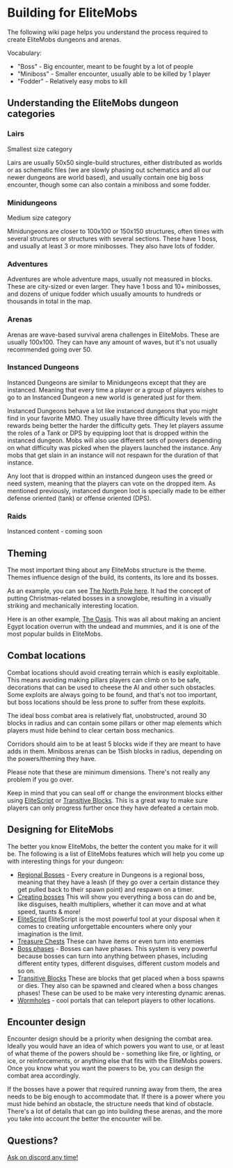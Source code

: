 # Building for EliteMobs

The following wiki page helps you understand the process required to create EliteMobs dungeons and arenas.

Vocabulary:

- "Boss" - Big encounter, meant to be fought by a lot of people
- "Miniboss" - Smaller encounter, usually able to be killed by 1 player
- "Fodder" - Relatively easy mobs to kill

## Understanding the EliteMobs dungeon categories

### Lairs

Smallest size category

Lairs are usually 50x50 single-build structures, either distributed as worlds or as schematic files (we are slowly phasing out schematics and all our newer dungeons are world based), and usually contain one big boss encounter, though some can also contain a miniboss and some fodder.

### Minidungeons

Medium size category

Minidungeons are closer to 100x100 or 150x150 structures, often times with several structures or structures with several sections. These have 1 boss, and usually at least 3 or more minibosses. They also have lots of fodder.

### Adventures

Adventures are whole adventure maps, usually not measured in blocks. These are city-sized or even larger. They have 1 boss and 10+ minibosses, and dozens of unique fodder which usually amounts to hundreds or thousands in total in the map.

### Arenas

Arenas are wave-based survival arena challenges in EliteMobs. These are usually 100x100. They can have any amount of waves, but it's not usually recommended going over 50.

### Instanced Dungeons

Instanced Dungeons are similar to Minidungeons except that they are instanced. Meaning that every time a player or a group of players wishes to go to an Instanced Dungeon a new world is generated just for them.

Instanced Dungeons behave a lot like instanced dungeons that you might find in your favorite MMO. They usually have three difficulty levels with the rewards being better the harder the difficulty gets. They let players assume the roles of a Tank or DPS by equipping loot that is dropped within the instanced dungeon. Mobs will also use different sets of powers depending on what difficulty was picked when the players launched the instance. Any mobs that get slain in an instance will not respawn for the duration of that instance.

Any loot that is dropped within an instanced dungeon uses the greed or need system, meaning that the players can vote on the dropped item. As mentioned previously, instanced dungeon loot is specially made to be either defense oriented (tank) or offense oriented (DPS).

### Raids

Instanced content - coming soon

## Theming

The most important thing about any EliteMobs structure is the theme. Themes influence design of the build, its contents, its lore and its bosses.

As an example, you can see [The North Pole here](https://magmaguy.itch.io/elitemobs-the-north-pole). It had the concept of putting Christmas-related bosses in a snowglobe, resulting in a visually striking and mechanically interesting location.

Here is an other example, [The Oasis](https://magmaguy.itch.io/elitemobs-oasis). This was all about making an ancient Egypt location overrun with the undead and mummies, and it is one of the most popular builds in EliteMobs.

## Combat locations

Combat locations should avoid creating terrain which is easily exploitable. This means avoiding making pillars players can climb on to be safe, decorations that can be used to cheese the AI and other such obstacles. Some exploits are always going to be found, and that's not too important, but boss locations should be less prone to suffer from these exploits.

The ideal boss combat area is relatively flat, unobstructed, around 30 blocks in radius and can contain some pillars or other map elements which players must hide behind to clear certain boss mechanics.

Corridors should aim to be at least 5 blocks wide if they are meant to have adds in them. Miniboss arenas can be 15ish blocks in radius, depending on the powers/theming they have.

Please note that these are minimum dimensions. There's not really any problem if you go over.

Keep in mind that you can seal off or change the environment blocks either using [EliteScript]($language$/elitemobs/elitescript_actions.md%place_block) or [Transitive Blocks]($language$elitemobs/creating_world_bosses.md%onspawnblockstates-and-onremoveblockstates). This is a great way to make sure players can only progress further once they have defeated a certain mob.

## Designing for EliteMobs

The better you know EliteMobs, the better the content you make for it will be. The following is a list of EliteMobs features which will help you come up with interesting things for your dungeon:

- [Regional Bosses]($language$/elitemobs/creating_world_bosses.md) - Every creature in Dungeons is a regional boss, meaning that they have a leash (if they go over a certain distance they get pulled back to their spawn point) and respawn on a timer.
- [Creating bosses]($language$/elitemobs/creating_bosses.md) This will show you everything a boss can do and be, like disguises, health multipliers, whether it can move and at what speed, taunts & more!
- [EliteScript]($language$/elitemobs/creating_powers.md) EliteScript is the most powerful tool at your disposal when it comes to creating unforgettable encounters where only your imagination is the limit.
- [Treasure Chests]($language$/elitemobs/creating_treasure_chests.md) These can have items or even turn into enemies
- [Boss phases]($language$/elitemobs/creating_boss_phases.md) - Bosses can have phases. This system is very powerful because bosses can turn into anything between phases, including different entity types, different disguises, different custom models and so on.
- [Transitive Blocks]($language$/elitemobs/creating_world_bosses.md%onspawnblockstates-and-onremoveblockstates) These are blocks that get placed when a boss spawns or dies. They also can be spawned and cleared when a boss changes phases! These can be used to be make very interesting dynamic arenas.
- [Wormholes]($language$/elitemobs/creating_wormholes.md) - cool portals that can teleport players to other locations.

## Encounter design

Encounter design should be a priority when designing the combat area. Ideally you would have an idea of which powers you want to use, or at least of what theme of the powers should be - something like fire, or lighting, or ice, or reinforcements, or anything else that fits with the EliteMobs powers. Once you know what you want the powers to be, you can design the combat area accordingly.

If the bosses have a power that required running away from them, the area needs to be big enough to accommodate that. If there is a power where you must hide behind an obstacle, the structure needs that kind of obstacle. There's a lot of details that can go into building these arenas, and the more you take into account the better the encounter will be.

## Questions?

[Ask on discord any time!](https://discord.gg/9f5QSka)